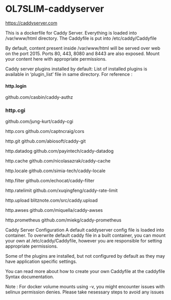 # OL7SLIM-caddyserver
https://caddyserver.com

This is a dockerfile for Caddy Server. Everything is loaded into /var/www/html directory. The Caddyfile is put into /etc/caddy/Caddyfile

By default, content present inside /var/www/html will be served over web on the port 2015. Ports 80, 443, 8080 and 8443 are also exposed. Mount your content here with appropriate permissions.

Caddy server plugins installed by default:
List of installed plugins is available in ‘plugin_list’ file in same directory. For reference :

#### http.login
github.com/casbin/caddy-authz

### http.cgi
github.com/jung-kurt/caddy-cgi

http.cors
github.com/captncraig/cors

http.git
github.com/abiosoft/caddy-git

http.datadog
github.com/payintech/caddy-datadog

http.cache
github.com/nicolasazrak/caddy-cache

http.locale
github.com/simia-tech/caddy-locale

http.filter
github.com/echocat/caddy-filter

http.ratelimit
github.com/xuqingfeng/caddy-rate-limit

http.upload
blitznote.com/src/caddy.upload

http.awses
github.com/miquella/caddy-awses

http.prometheus
github.com/miekg/caddy-prometheus

Caddy Server Configuration
A default caddyserver config file is loaded into container. To overwrite default caddy file in a built container, you can mount your own at /etc/caddy/Caddyfile, however you are responsible for setting appropriate permissions.

Some of the plugins are installed, but not configured by default as they may have application specific settings.

You can read more about how to create your own Caddyfile at the caddyfile Syntax documentation.

Note : For docker volume mounts using -v, you might encounter issues with selinux permission denies. Please take nesessary steps to avoid any issues
